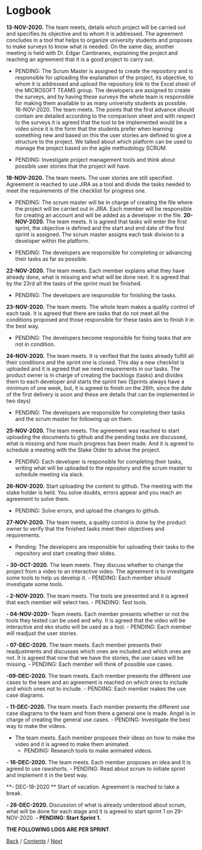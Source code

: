 # Logbook

**13-NOV-2020.** The team meets, details which project will be carried out and specifies its objective and to whom it is addressed. The agreement concludes in a tool that helps to organize university students and proposes to make surveys to know what is needed. On the same day, another meeting is held with Dr. Edgar Cambranes, explaining the project and reaching an agreement that it is a good project to carry out.

  - PENDING: The Scrum Master is assigned to create the repository and is responsible for uploading the explanation of the project, its objective, to whom it is addressed and upload the repository link to the Excel sheet of the MICROSOFT TEAMS group. The developers are assigned to create the surveys, and by having these surveys the whole team is responsible for making them available to as many university students as possible.
16-NOV-2020. The team meets. The points that the first advance should contain are detailed according to the comparison sheet and with respect to the surveys it is agreed that the tool to be implemented would be a video since it is the form that the students prefer when learning something new and based on this the user stories are defined to give a structure to the project. We talked about which platform can be used to manage the project based on the agile methodology SCRUM.

  - PENDING: Investigate project management tools and think about possible user stories that the project will have.

**18-NOV-2020.** The team meets. The user stories are still specified. Agreement is reached to use JIRA as a tool and divide the tasks needed to meet the requirements of the checklist for progress one.

  - PENDING: The scrum master will be in charge of creating the file where the project will be carried out in JIRA. Each member will be responsible for creating an account and will be added as a developer in the file.
**20-NOV-2020.** The team meets. It is agreed that tasks will enter the first sprint, the objective is defined and the start and end date of the first sprint is assigned. The scrum master assigns each task division to a developer within the platform.

  - PENDING: The developers are responsible for completing or advancing their tasks as far as possible.

**22-NOV-2020.** The team meets. Each member explains what they have already done, what is missing and what will be done next. It is agreed that by the 23rd all the tasks of the sprint must be finished.

  - PENDING: The developers are responsible for finishing the tasks.

**23-NOV-2020.** The team meets. The whole team makes a quality control of each task. It is agreed that there are tasks that do not meet all the conditions proposed and those responsible for these tasks aim to finish it in the best way.

  - PENDING: The developers become responsible for fixing tasks that are not in condition.

**24-NOV-2020.** The team meets. It is verified that the tasks already fulfill all their conditions and the sprint one is closed. This day a new checklist is uploaded and it is agreed that we need requirements in our tasks. The product owner is in charge of creating the backlogs (tasks) and divides them to each developer and starts the sprint two (Sprints always have a minimum of one week, but, it is agreed to finish on the 26th, since the date of the first delivery is soon and these are details that can be implemented in two days)

  - PENDING: The developers are responsible for completing their tasks and the scrum master for following up on them.

**25-NOV-2020.** The team meets. The agreement was reached to start uploading the documents to github and the pending tasks are discussed, what is missing and how much progress has been made. And it is agreed to schedule a meeting with the Stake Older to advise the project.

  - PENDING: Each developer is responsible for completing their tasks, writing what will be uploaded to the repository and the scrum master to schedule meeting via slack.
 
 **26-NOV-2020.** Start uploading the content to github. The meeting with the stake holder is held. You solve doubts, errors appear and you reach an agreement to solve them.

  - PENDING: Solve errors, and upload the changes to github.

**27-NOV-2020.** The team meets, a quality control is done by the product owner to verify that the finished tasks meet their objectives and requirements.

  - Pending: The developers are responsible for uploading their tasks to the repository and start creating their slides.

**- 30-OCT-2020.** The team meets. They discuss whether to change the project from a video to an interactive video. The agreement is to investigate some tools to help us develop it. 
    - PENDING: Each member should investigate some tools.

**- 2-NOV-2020.** The team meets. The tools are presented and it is agreed that each member will select two. 
    - PENDING: Test tools.

**- 04-NOV-2020-** Team meets. Each member presents whether or not the tools they tested can be used and why. It is agreed that the video will be interactive and eko studio will be used as a tool. 
    - PENDING: Each member will readjust the user stories.

**- 07-DEC-2020.** The team meets. Each member presents their readjustments and discusses which ones are included and which ones are not. It is agreed that now that we have the stories, the use cases will be missing. 
    - PENDING: Each member will think of possible use cases.

**-09-DEC-2020.** The team meets. Each member presents the different use cases to the team and an agreement is reached on which ones to include and which ones not to include. 
    - PENDING: Each member makes the use case diagrams.

**- 11-DEC-2020.** The team meets. Each member presents the different use case diagrams to the team and from there a general one is made. Angel is in charge of creating the general use cases. 
    - PENDING: Investigate the best way to make the videos.
- The team meets. Each member proposes their ideas on how to make the video and it is agreed to make them animated. 
    - PENDING: Research tools to make animated videos.

**- 16-DEC-2020.** The team meets. Each member proposes an idea and it is agreed to use rawshorts. 
    - PENDING: Read about scrum to initiate sprint and implement it in the best way.

**- DEC-18-2020 ** Start of vacation. Agreement is reached to take a break.

**- 26-DEC-2020.** Discussion of what is already understood about scrum, what will be done for each stage and it is agreed to start sprint 1 on 29-NOV-2020. 
   **- PENDING: Start Sprint 1.**

**THE FOLLOWING LOGS ARE PER SPRINT**.

[Back](https://github.com/DanielaLujanTrejo/Methods-of-organization-/blob/Second-delivery/Documentation/4.%20Roles%20and%20work%20processes.md#work-process) / [Contents](https://github.com/DanielaLujanTrejo/Methods-of-organization-/tree/Second-delivery#contents-scroll) / [Next](https://github.com/DanielaLujanTrejo/Methods-of-organization-/blob/Second-delivery/Documentation/6.%20Study%20data%20and%20research.md#study-data-and-research)

